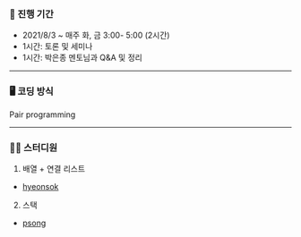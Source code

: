 ### 📆 진행 기간
- 2021/8/3 ~ 매주 화, 금 3:00- 5:00 (2시간)
- 1시간: 토론 및 세미나 
- 1시간: 박은종 멘토님과 Q&A 및 정리

---

### 🖥 코딩 방식
Pair programming

---

### 🧑‍💻 스터디원

1. 배열 + 연결 리스트
- <a href="https://github.com/ganadabang">hyeonsok</a>

2. 스택
- <a href="https://github.com/PAULSONG-git">psong</a>
